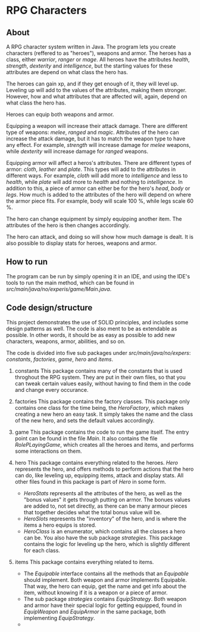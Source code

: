 # RPG Characters

## About

A RPG character system written in Java. The program lets you create characters (reffered to as "heroes"), weapons and armor. 
The heroes has a class, either *warrior*, *ranger* or *mage*. All heroes have the attributes *health*, *strength*, *dexterity* and *intelligence*, but the starting values for these attributes are depend on what class the hero has. 

The heroes can gain xp, and if they get enough of it, they will level up. Leveling up will add to the values of the attributes, making them stronger. However, how and what attributes that are affected will, again, depend on what class the hero has. 

Heroes can equip both weapons and armor. 

Equipping a weapon will increase their attack damage. There are different type of weapons: *melee*, *ranged* and *magic*. Attributes of the hero can increase the attack damage, but it has to match the weapon type to have any effect. For example, *strength* will increase damage for *melee* weapons, while *dexterity* will increase damage for *ranged* weapons. 

Equipping armor will affect a heros's attributes. There are different types of armor: *cloth*, *leather* and *plate*. This types will add to the attributes in different ways. For example, *cloth* will add more to *intelligence* and less to *health*, while *plate* will add more to *health* and nothing to *intelligence*. In addition to this, a piece of armor can either be for the hero's *head*, *body* or *legs*. How much is added to the attributes of the hero will depend on where the armor piece fits. For example, body will scale 100 %, while legs scale 60 %. 

The hero can change equipment by simply equipping another item. The attributes of the hero is then changes accordingly.

The hero can attack, and doing so will show how much damage is dealt. It is also possible to display stats for heroes, weapons and armor.

## How to run

The program can be run by simply opening it in an IDE, and using the IDE's tools to run the main method, which can be found in *src/main/java/no/experis/game/Main.java*. 

## Code design/structure

This project demonstrates the use of SOLID principles, and includes some design patterns as well. The code is also ment to be as extendable as possible. In other words, it should be as easy as possible to add new characters, weapons, armor, abilities, and so on. 

The code is divided into five sub packages under *src/main/java/no/expers*: *constants*, *factories*, *game*, *hero* and *items*.

1. constants
This package contains many of the constants that is used throghout the RPG system. They are put in their own files, so that you can tweak certain values easily, without having to find them in the code and change every occurance. 

2. factories
This package contains the factory classes. This package only contains one class for the time being, the *HeroFactory*, which makes creating a new hero an easy task. It simply takes the name and the class of the new hero, and sets the default values accordingly. 

3. game
This package contains the code to run the game itself. The entry point can be found in the file *Main*. It also contains the file *RolePLayingGame*, which creates all the heroes and items, and performs some interactions on them. 

4. hero
This package contains everything related to the heroes. *Hero* represents the hero, and offers methods to perform actions that the hero can do, like leveling up, equipping items, attack and display stats. All other files found in this package is part of *Hero* in some form. 
    - *HeroStats* represents all the attributes of the hero, as well as the "bonus values" it gets through putting on armor. The bonues values are added to, not set directly, as there can be many armour pieces that together decides what the total bonus value will be. 
    - *HeroSlots* represents the "inventory" of the hero, and is where the items a hero equips is stored. 
    - *HeroClass* is an enumerator, which contains all the classes a hero can be. 
You also have the sub package *strategies*. This package contains the logic for leveling up the hero, which is slightly different for each class.

5. items
This package contains everything related to items. 
    - The *Equipable* interface contains all the methods that an *Equipable* should implement. Both weapon and armor implements Equipable. That way, the hero can equip, get the name and get info about the item, without knowing if it is a weapon or a piece of armor. 
    - The sub package *strategies* contains *EquipStrategy*. Both weapon and armor have their special logic for getting equipped, found in *EquipWeapon* and *EquipArmor* in the same package, both implementing *EquipStrategy*. 
    - 


